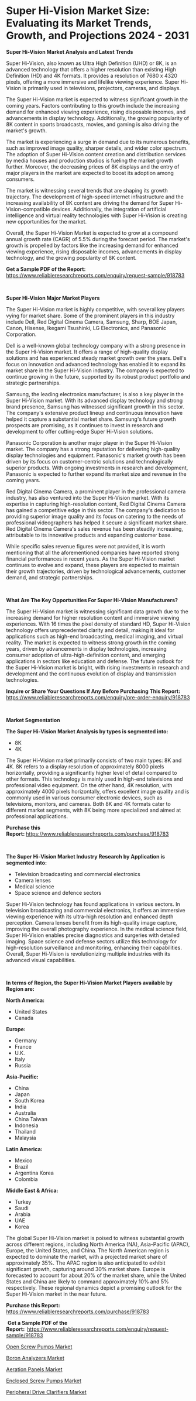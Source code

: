 <p><h1>Super Hi-Vision Market Size: Evaluating its Market Trends, Growth, and Projections 2024 - 2031</h1></p><p><strong>Super Hi-Vision Market Analysis and Latest Trends</strong></p>
<p><p>Super Hi-Vision, also known as Ultra High Definition (UHD) or 8K, is an advanced technology that offers a higher resolution than existing High Definition (HD) and 4K formats. It provides a resolution of 7680 x 4320 pixels, offering a more immersive and lifelike viewing experience. Super Hi-Vision is primarily used in televisions, projectors, cameras, and displays.</p><p>The Super Hi-Vision market is expected to witness significant growth in the coming years. Factors contributing to this growth include the increasing demand for enhanced viewing experience, rising disposable incomes, and advancements in display technology. Additionally, the growing popularity of 8K content in sports broadcasts, movies, and gaming is also driving the market's growth.</p><p>The market is experiencing a surge in demand due to its numerous benefits, such as improved image quality, sharper details, and wider color spectrum. The adoption of Super Hi-Vision content creation and distribution services by media houses and production studios is fueling the market growth further. Moreover, the decreasing prices of 8K displays and the entry of major players in the market are expected to boost its adoption among consumers.</p><p>The market is witnessing several trends that are shaping its growth trajectory. The development of high-speed internet infrastructure and the increasing availability of 8K content are driving the demand for Super Hi-Vision-compatible devices. Additionally, the integration of artificial intelligence and virtual reality technologies with Super Hi-Vision is creating new opportunities for the market.</p><p>Overall, the Super Hi-Vision Market is expected to grow at a compound annual growth rate (CAGR) of 5.5% during the forecast period. The market's growth is propelled by factors like the increasing demand for enhanced viewing experience, rising disposable incomes, advancements in display technology, and the growing popularity of 8K content.</p></p>
<p><strong>Get a Sample PDF of the Report:&nbsp;</strong> <a href="https://www.reliableresearchreports.com/enquiry/request-sample/918783">https://www.reliableresearchreports.com/enquiry/request-sample/918783</a></p>
<p>&nbsp;</p>
<p><strong>Super Hi-Vision Major Market Players</strong></p>
<p><p>The Super Hi-Vision market is highly competitive, with several key players vying for market share. Some of the prominent players in this industry include Dell, Red Digital Cinema Camera, Samsung, Sharp, BOE Japan, Canon, Hisense, Ikegami Tsushinki, LG Electronics, and Panasonic Corporation.</p><p>Dell is a well-known global technology company with a strong presence in the Super Hi-Vision market. It offers a range of high-quality display solutions and has experienced steady market growth over the years. Dell's focus on innovation and advanced technology has enabled it to expand its market share in the Super Hi-Vision industry. The company is expected to continue growing in the future, supported by its robust product portfolio and strategic partnerships.</p><p>Samsung, the leading electronics manufacturer, is also a key player in the Super Hi-Vision market. With its advanced display technology and strong brand presence, Samsung has witnessed significant growth in this sector. The company's extensive product lineup and continuous innovation have helped it capture a substantial market share. Samsung's future growth prospects are promising, as it continues to invest in research and development to offer cutting-edge Super Hi-Vision solutions.</p><p>Panasonic Corporation is another major player in the Super Hi-Vision market. The company has a strong reputation for delivering high-quality display technologies and equipment. Panasonic's market growth has been driven by its focus on customer-centric solutions and technologically superior products. With ongoing investments in research and development, Panasonic is expected to further expand its market size and revenue in the coming years.</p><p>Red Digital Cinema Camera, a prominent player in the professional camera industry, has also ventured into the Super Hi-Vision market. With its expertise in capturing high-resolution content, Red Digital Cinema Camera has gained a competitive edge in this sector. The company's dedication to providing superior image quality and its focus on catering to the needs of professional videographers has helped it secure a significant market share. Red Digital Cinema Camera's sales revenue has been steadily increasing, attributable to its innovative products and expanding customer base.</p><p>While specific sales revenue figures were not provided, it is worth mentioning that all the aforementioned companies have reported strong financial performances in recent years. As the Super Hi-Vision market continues to evolve and expand, these players are expected to maintain their growth trajectories, driven by technological advancements, customer demand, and strategic partnerships.</p></p>
<p>&nbsp;</p>
<p><strong>What Are The Key Opportunities For Super Hi-Vision Manufacturers?</strong></p>
<p><p>The Super Hi-Vision market is witnessing significant data growth due to the increasing demand for higher resolution content and immersive viewing experiences. With 16 times the pixel density of standard HD, Super Hi-Vision technology offers unprecedented clarity and detail, making it ideal for applications such as high-end broadcasting, medical imaging, and virtual reality. The market is expected to witness strong growth in the coming years, driven by advancements in display technologies, increasing consumer adoption of ultra-high-definition content, and emerging applications in sectors like education and defense. The future outlook for the Super Hi-Vision market is bright, with rising investments in research and development and the continuous evolution of display and transmission technologies.</p></p>
<p><strong>Inquire or Share Your Questions If Any Before Purchasing This Report:</strong> <a href="https://www.reliableresearchreports.com/enquiry/pre-order-enquiry/918783">https://www.reliableresearchreports.com/enquiry/pre-order-enquiry/918783</a></p>
<p>&nbsp;</p>
<p><strong>Market Segmentation</strong></p>
<p><strong>The Super Hi-Vision Market Analysis by types is segmented into:</strong></p>
<p><ul><li>8K</li><li>4K</li></ul></p>
<p><p>The Super Hi-Vision market primarily consists of two main types: 8K and 4K. 8K refers to a display resolution of approximately 8000 pixels horizontally, providing a significantly higher level of detail compared to other formats. This technology is mainly used in high-end televisions and professional video equipment. On the other hand, 4K resolution, with approximately 4000 pixels horizontally, offers excellent image quality and is commonly used in various consumer electronic devices, such as televisions, monitors, and cameras. Both 8K and 4K formats cater to different market segments, with 8K being more specialized and aimed at professional applications.</p></p>
<p><strong>Purchase this Report:&nbsp;</strong><a href="https://www.reliableresearchreports.com/purchase/918783">https://www.reliableresearchreports.com/purchase/918783</a></p>
<p>&nbsp;</p>
<p><strong>The Super Hi-Vision Market Industry Research by Application is segmented into:</strong></p>
<p><ul><li>Television broadcasting and commercial electronics</li><li>Camera lenses</li><li>Medical science</li><li>Space science and defence sectors</li></ul></p>
<p><p>Super Hi-Vision technology has found applications in various sectors. In television broadcasting and commercial electronics, it offers an immersive viewing experience with its ultra-high resolution and enhanced depth perception. Camera lenses benefit from its high-quality image capture, improving the overall photography experience. In the medical science field, Super Hi-Vision enables precise diagnostics and surgeries with detailed imaging. Space science and defense sectors utilize this technology for high-resolution surveillance and monitoring, enhancing their capabilities. Overall, Super Hi-Vision is revolutionizing multiple industries with its advanced visual capabilities.</p></p>
<p>&nbsp;</p>
<p><strong>In terms of Region, the Super Hi-Vision Market Players available by Region are:</strong></p>
<p>
    <p> <strong> North America: </strong>
        <ul>
            <li>United States</li>
            <li>Canada</li>
        </ul>
        </p> 
    <p> <strong> Europe: </strong>
        <ul>
            <li>Germany</li>
            <li>France</li>
            <li>U.K.</li>
            <li>Italy</li>
            <li>Russia</li>
        </ul>
        </p> 
    <p> <strong> Asia-Pacific: </strong>
        <ul>
            <li>China</li>
            <li>Japan</li>
            <li>South Korea</li>
            <li>India</li>
            <li>Australia</li>
            <li>China Taiwan</li>
            <li>Indonesia</li>
            <li>Thailand</li>
            <li>Malaysia</li>
        </ul>
        </p> 
    <p> <strong> Latin America: </strong>
        <ul>
            <li>Mexico</li>
            <li>Brazil</li>
            <li>Argentina Korea</li>
            <li>Colombia</li>
        </ul>
        </p> 
    <p> <strong> Middle East & Africa: </strong>
        <ul>
            <li>Turkey</li>
            <li>Saudi</li>
            <li>Arabia</li>
            <li>UAE</li>
            <li>Korea</li>
        </ul>
    </p>
    </p>
<p><p>The global Super Hi-Vision market is poised to witness substantial growth across different regions, including North America (NA), Asia-Pacific (APAC), Europe, the United States, and China. The North American region is expected to dominate the market, with a projected market share of approximately 35%. The APAC region is also anticipated to exhibit significant growth, capturing around 30% market share. Europe is forecasted to account for about 20% of the market share, while the United States and China are likely to command approximately 10% and 5% respectively. These regional dynamics depict a promising outlook for the Super Hi-Vision market in the near future.</p></p>
<p><strong>Purchase this Report: </strong><a href="https://www.reliableresearchreports.com/purchase/918783">https://www.reliableresearchreports.com/purchase/918783</a></p>
<p>&nbsp;<strong>Get a Sample PDF of the Report:&nbsp;&nbsp;</strong><a href="https://www.reliableresearchreports.com/enquiry/request-sample/918783">https://www.reliableresearchreports.com/enquiry/request-sample/918783</a></p>
<p><strong></strong></p>
<p><p><a href="https://medium.com/@anndavis1924/open-screw-pumps-market-size-market-outlook-and-market-forecast-2024-to-2031-94546e1980d6">Open Screw Pumps Market</a></p><p><a href="https://medium.com/@anndavis1924/boron-analyzers-market-size-and-market-trends-complete-industry-overview-2024-to-2031-8d0a98070b5d">Boron Analyzers Market</a></p><p><a href="https://medium.com/@anndavis1924/aeration-panels-market-size-and-market-trends-complete-industry-overview-2024-to-2031-499bf50e27c3">Aeration Panels Market</a></p><p><a href="https://medium.com/@anndavis1924/enclosed-screw-pumps-market-analysis-and-sze-forecasted-for-period-from-2024-to-2031-d7d1904ad08c">Enclosed Screw Pumps Market</a></p><p><a href="https://medium.com/@anndavis1924/peripheral-drive-clarifiers-market-size-reveals-the-best-marketing-channels-in-global-industry-da3b568c4089">Peripheral Drive Clarifiers Market</a></p></p>